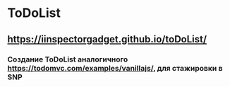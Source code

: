 # ToDoList
## https://iinspectorgadget.github.io/toDoList/
### Создание ToDoList аналогичного https://todomvc.com/examples/vanillajs/, для стажировки в SNP